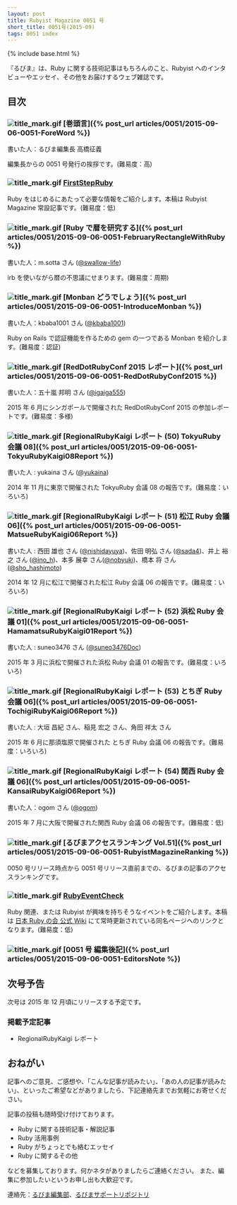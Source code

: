 ```yaml
---
layout: post
title: Rubyist Magazine 0051 号
short_title: 0051号(2015-09)
tags: 0051 index
---
```

{% include base.html %}


『るびま』は、Ruby に関する技術記事はもちろんのこと、Rubyist へのインタビューやエッセイ、その他をお届けするウェブ雑誌です。

## 目次

### ![title_mark.gif]({{site.baseurl}}/images/title_mark.gif) [巻頭言]({% post_url articles/0051/2015-09-06-0051-ForeWord %})

書いた人：るびま編集長 高橋征義

編集長からの 0051 号発行の挨拶です。(難易度：高)

### ![title_mark.gif]({{site.baseurl}}/images/title_mark.gif) [FirstStepRuby](https://github.com/rubima/rubima/blob/master/first_step_ruby/first-step-ruby-2.0.md)

Ruby をはじめるにあたって必要な情報をご紹介します。本稿は Rubyist Magazine 常設記事です。(難易度：低)

### ![title_mark.gif]({{site.baseurl}}/images/title_mark.gif) [Ruby で暦を研究する]({% post_url articles/0051/2015-09-06-0051-FebruaryRectangleWithRuby %})

書いた人：m.sotta さん ([@swallow-life](https://github.com/swallow-life))

irb を使いながら暦の不思議にせまります。(難易度：周期)

### ![title_mark.gif]({{site.baseurl}}/images/title_mark.gif) [Monban どうでしょう]({% post_url articles/0051/2015-09-06-0051-IntroduceMonban %})

書いた人：kbaba1001 さん ([@kbaba1001](https://github.com/kbaba1001))

Ruby on Rails で認証機能を作るための gem の一つである Monban を紹介します。(難易度：認証)

### ![title_mark.gif]({{site.baseurl}}/images/title_mark.gif) [RedDotRubyConf 2015  レポート]({% post_url articles/0051/2015-09-06-0051-RedDotRubyConf2015 %})

書いた人：五十嵐 邦明 さん ([@igaiga555](http://twitter.com/igaiga555))

2015 年 6 月にシンガポールで開催された RedDotRubyConf 2015 の参加レポートです。(難易度：多様)

### ![title_mark.gif]({{site.baseurl}}/images/title_mark.gif) [RegionalRubyKaigi レポート (50) TokyuRuby 会議 08]({% post_url articles/0051/2015-09-06-0051-TokyuRubyKaigi08Report %})

書いた人 : yukaina  さん ([@yukaina](https://twitter.com/yukaina))

2014 年 11 月に東京で開催された TokyuRuby 会議 08 の報告です。(難易度：いろいろ)

### ![title_mark.gif]({{site.baseurl}}/images/title_mark.gif) [RegionalRubyKaigi レポート (51) 松江 Ruby 会議 06]({% post_url articles/0051/2015-09-06-0051-MatsueRubyKaigi06Report %})

書いた人 : 西田 雄也 さん ([@nishidayuya](https://twitter.com/nishidayuya))、佐田 明弘 さん ([@sada4](https://twitter.com/sada4))、井上 裕之 さん ([@ino_h](https://twitter.com/ino_h))、本多 展幸 さん([@nobyuki](https://twitter.com/nobyuki))、橋本 将 さん ([@sho_hashimoto](https://twitter.com/sho_hashimoto))

2014 年 12 月に松江で開催された松江 Ruby 会議 06 の報告です。(難易度：いろいろ)

### ![title_mark.gif]({{site.baseurl}}/images/title_mark.gif) [RegionalRubyKaigi レポート (52) 浜松 Ruby 会議 01]({% post_url articles/0051/2015-09-06-0051-HamamatsuRubyKaigi01Report %})

書いた人 : suneo3476 さん ([@suneo3476Doc](https://twitter.com/suneo3476Doc))

2015 年 3 月に浜松で開催された浜松 Ruby 会議 01 の報告です。(難易度：いろいろ)

### ![title_mark.gif]({{site.baseurl}}/images/title_mark.gif) [RegionalRubyKaigi レポート (53) とちぎ Ruby 会議 06]({% post_url articles/0051/2015-09-06-0051-TochigiRubyKaigi06Report %})

書いた人 : 大垣 昌紀 さん、稲見 宏之 さん、角田 祥太 さん

2015 年 6 月に那須塩原で開催された とちぎ Ruby 会議 06 の報告です。(難易度：いろいろ)

### ![title_mark.gif]({{site.baseurl}}/images/title_mark.gif) [RegionalRubyKaigi レポート (54) 関西 Ruby 会議 06]({% post_url articles/0051/2015-09-06-0051-KansaiRubyKaigi06Report %})

書いた人：ogom さん ([@ogom](https://github.com/ogom))

2015 年 7 月に大阪で開催された関西 Ruby 会議 06 の報告です。(難易度：低)

### ![title_mark.gif]({{site.baseurl}}/images/title_mark.gif) [るびまアクセスランキング Vol.51]({% post_url articles/0051/2015-09-06-0051-RubyistMagazineRanking %})

0050 号リリース時点から 0051 号リリース直前までの、るびまの記事のアクセスランキングです。

### ![title_mark.gif]({{site.baseurl}}/images/title_mark.gif) [RubyEventCheck](https://github.com/ruby-no-kai/official/wiki/RubyEventCheck)

Ruby 関連、または Rubyist が興味を持ちそうなイベントをご紹介します。本稿は [日本 Ruby の会 公式 Wiki](https://github.com/ruby-no-kai/official/wiki) にて常時更新されている同名ページへのリンクとなります。(難易度：低)

### ![title_mark.gif]({{site.baseurl}}/images/title_mark.gif) [0051 号 編集後記]({% post_url articles/0051/2015-09-06-0051-EditorsNote %})

## 次号予告

次号は 2015 年 12 月頃にリリースする予定です。

### 掲載予定記事

* RegionalRubyKaigi レポート


## おねがい

記事へのご意見、ご感想や、「こんな記事が読みたい」、「あの人の記事が読みたい」、といったご希望などがありましたら、下記連絡先までお気軽にお寄せください。

記事の投稿も随時受け付けております。

* Ruby に関する技術記事・解説記事
* Ruby 活用事例
* Ruby がちょっとでも絡むエッセイ
* Ruby に関するその他


などを募集しております。何かネタがありましたらご連絡ください。
また、編集に参加したいというお申し出も大歓迎です。

連絡先：[るびま編集部](mailto:magazine@ruby-no-kai.org)、[るびまサポートリポジトリ](https://github.com/rubima/rubima-support)


